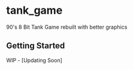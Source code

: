 # tank_game

90's 8 Bit Tank Game rebuilt with better graphics 
## Getting Started

WIP - [Updating Soon]